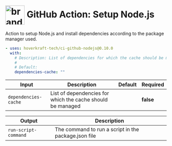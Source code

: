 <!-- start title -->

# <img src=".github/ghadocs/branding.svg" width="60px" align="center" alt="branding<icon:settings color:gray-dark>" /> GitHub Action: Setup Node.js

<!-- end title -->
<!-- start description -->

Action to setup Node.js and install dependencies according to the package manager used.

<!-- end description -->
<!-- start contents -->
<!-- end contents -->
<!-- start usage -->

```yaml
- uses: hoverkraft-tech/ci-github-nodejs@0.10.0
  with:
    # Description: List of dependencies for which the cache should be managed
    #
    # Default:
    dependencies-cache: ""
```

<!-- end usage -->
<!-- start inputs -->

| **Input**                       | **Description**                                            | **Default** | **Required** |
| ------------------------------- | ---------------------------------------------------------- | ----------- | ------------ |
| <code>dependencies-cache</code> | List of dependencies for which the cache should be managed |             | **false**    |

<!-- end inputs -->
<!-- start outputs -->

| **Output**                      | **Description**                                      |
| ------------------------------- | ---------------------------------------------------- |
| <code>run-script-command</code> | The command to run a script in the package.json file |

<!-- end outputs -->
<!-- start [.github/ghadocs/examples/] -->
<!-- end [.github/ghadocs/examples/] -->
